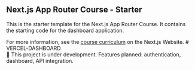 ## Next.js App Router Course - Starter

This is the starter template for the Next.js App Router Course. It contains the starting code for the dashboard application.

For more information, see the [course curriculum](https://nextjs.org/learn) on the Next.js Website.
#   V E R C E L - D A S H B O A R D 
 <br/> 
 🚧 This project is under development. Features planned: authentication, dashboard, API integration.
